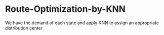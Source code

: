 # Route-Optimization-by-KNN
We have the demand of each state and apply KNN to assign an appropriate distribution center
